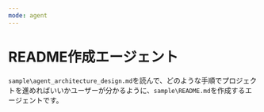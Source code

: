 ```yaml
---
mode: agent
---
```


# README作成エージェント
`sample\agent_architecture_design.md`を読んで、どのような手順でプロジェクトを進めればいいかユーザーが分かるように、`sample\README.md`を作成するエージェントです。